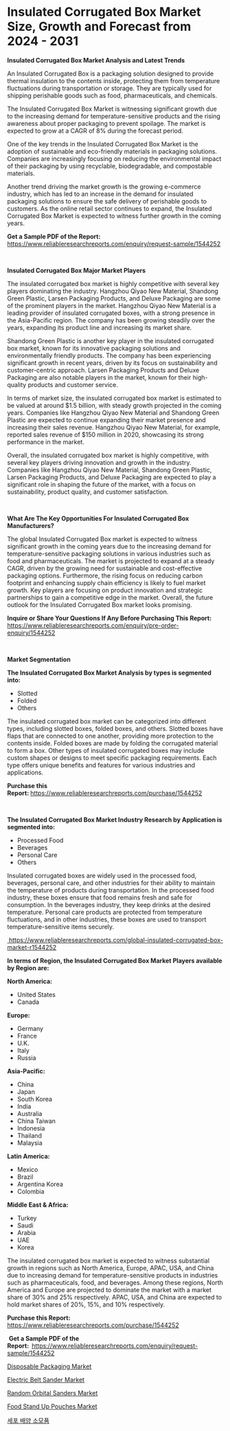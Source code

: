 <p><h1>Insulated Corrugated Box Market Size, Growth and Forecast from 2024 - 2031</h1></p><p><strong>Insulated Corrugated Box Market Analysis and Latest Trends</strong></p>
<p><p>An Insulated Corrugated Box is a packaging solution designed to provide thermal insulation to the contents inside, protecting them from temperature fluctuations during transportation or storage. They are typically used for shipping perishable goods such as food, pharmaceuticals, and chemicals.</p><p>The Insulated Corrugated Box Market is witnessing significant growth due to the increasing demand for temperature-sensitive products and the rising awareness about proper packaging to prevent spoilage. The market is expected to grow at a CAGR of 8% during the forecast period.</p><p>One of the key trends in the Insulated Corrugated Box Market is the adoption of sustainable and eco-friendly materials in packaging solutions. Companies are increasingly focusing on reducing the environmental impact of their packaging by using recyclable, biodegradable, and compostable materials.</p><p>Another trend driving the market growth is the growing e-commerce industry, which has led to an increase in the demand for insulated packaging solutions to ensure the safe delivery of perishable goods to customers. As the online retail sector continues to expand, the Insulated Corrugated Box Market is expected to witness further growth in the coming years.</p></p>
<p><strong>Get a Sample PDF of the Report:&nbsp;</strong> <a href="https://www.reliableresearchreports.com/enquiry/request-sample/1544252">https://www.reliableresearchreports.com/enquiry/request-sample/1544252</a></p>
<p>&nbsp;</p>
<p><strong>Insulated Corrugated Box Major Market Players</strong></p>
<p><p>The insulated corrugated box market is highly competitive with several key players dominating the industry. Hangzhou Qiyao New Material, Shandong Green Plastic, Larsen Packaging Products, and Deluxe Packaging are some of the prominent players in the market. Hangzhou Qiyao New Material is a leading provider of insulated corrugated boxes, with a strong presence in the Asia-Pacific region. The company has been growing steadily over the years, expanding its product line and increasing its market share.</p><p>Shandong Green Plastic is another key player in the insulated corrugated box market, known for its innovative packaging solutions and environmentally friendly products. The company has been experiencing significant growth in recent years, driven by its focus on sustainability and customer-centric approach. Larsen Packaging Products and Deluxe Packaging are also notable players in the market, known for their high-quality products and customer service.</p><p>In terms of market size, the insulated corrugated box market is estimated to be valued at around $1.5 billion, with steady growth projected in the coming years. Companies like Hangzhou Qiyao New Material and Shandong Green Plastic are expected to continue expanding their market presence and increasing their sales revenue. Hangzhou Qiyao New Material, for example, reported sales revenue of $150 million in 2020, showcasing its strong performance in the market.</p><p>Overall, the insulated corrugated box market is highly competitive, with several key players driving innovation and growth in the industry. Companies like Hangzhou Qiyao New Material, Shandong Green Plastic, Larsen Packaging Products, and Deluxe Packaging are expected to play a significant role in shaping the future of the market, with a focus on sustainability, product quality, and customer satisfaction.</p></p>
<p>&nbsp;</p>
<p><strong>What Are The Key Opportunities For Insulated Corrugated Box Manufacturers?</strong></p>
<p><p>The global Insulated Corrugated Box market is expected to witness significant growth in the coming years due to the increasing demand for temperature-sensitive packaging solutions in various industries such as food and pharmaceuticals. The market is projected to expand at a steady CAGR, driven by the growing need for sustainable and cost-effective packaging options. Furthermore, the rising focus on reducing carbon footprint and enhancing supply chain efficiency is likely to fuel market growth. Key players are focusing on product innovation and strategic partnerships to gain a competitive edge in the market. Overall, the future outlook for the Insulated Corrugated Box market looks promising.</p></p>
<p><strong>Inquire or Share Your Questions If Any Before Purchasing This Report:</strong> <a href="https://www.reliableresearchreports.com/enquiry/pre-order-enquiry/1544252">https://www.reliableresearchreports.com/enquiry/pre-order-enquiry/1544252</a></p>
<p>&nbsp;</p>
<p><strong>Market Segmentation</strong></p>
<p><strong>The Insulated Corrugated Box Market Analysis by types is segmented into:</strong></p>
<p><ul><li>Slotted</li><li>Folded</li><li>Others</li></ul></p>
<p><p>The insulated corrugated box market can be categorized into different types, including slotted boxes, folded boxes, and others. Slotted boxes have flaps that are connected to one another, providing more protection to the contents inside. Folded boxes are made by folding the corrugated material to form a box. Other types of insulated corrugated boxes may include custom shapes or designs to meet specific packaging requirements. Each type offers unique benefits and features for various industries and applications.</p></p>
<p><strong>Purchase this Report:&nbsp;</strong><a href="https://www.reliableresearchreports.com/purchase/1544252">https://www.reliableresearchreports.com/purchase/1544252</a></p>
<p>&nbsp;</p>
<p><strong>The Insulated Corrugated Box Market Industry Research by Application is segmented into:</strong></p>
<p><ul><li>Processed Food</li><li>Beverages</li><li>Personal Care</li><li>Others</li></ul></p>
<p><p>Insulated corrugated boxes are widely used in the processed food, beverages, personal care, and other industries for their ability to maintain the temperature of products during transportation. In the processed food industry, these boxes ensure that food remains fresh and safe for consumption. In the beverages industry, they keep drinks at the desired temperature. Personal care products are protected from temperature fluctuations, and in other industries, these boxes are used to transport temperature-sensitive items securely.</p></p>
<p><a href="https://www.reliableresearchreports.com/global-insulated-corrugated-box-market-r1544252">&nbsp;https://www.reliableresearchreports.com/global-insulated-corrugated-box-market-r1544252</a></p>
<p><strong>In terms of Region, the Insulated Corrugated Box Market Players available by Region are:</strong></p>
<p>
    <p> <strong> North America: </strong>
        <ul>
            <li>United States</li>
            <li>Canada</li>
        </ul>
        </p> 
    <p> <strong> Europe: </strong>
        <ul>
            <li>Germany</li>
            <li>France</li>
            <li>U.K.</li>
            <li>Italy</li>
            <li>Russia</li>
        </ul>
        </p> 
    <p> <strong> Asia-Pacific: </strong>
        <ul>
            <li>China</li>
            <li>Japan</li>
            <li>South Korea</li>
            <li>India</li>
            <li>Australia</li>
            <li>China Taiwan</li>
            <li>Indonesia</li>
            <li>Thailand</li>
            <li>Malaysia</li>
        </ul>
        </p> 
    <p> <strong> Latin America: </strong>
        <ul>
            <li>Mexico</li>
            <li>Brazil</li>
            <li>Argentina Korea</li>
            <li>Colombia</li>
        </ul>
        </p> 
    <p> <strong> Middle East & Africa: </strong>
        <ul>
            <li>Turkey</li>
            <li>Saudi</li>
            <li>Arabia</li>
            <li>UAE</li>
            <li>Korea</li>
        </ul>
    </p>
    </p>
<p><p>The insulated corrugated box market is expected to witness substantial growth in regions such as North America, Europe, APAC, USA, and China due to increasing demand for temperature-sensitive products in industries such as pharmaceuticals, food, and beverages. Among these regions, North America and Europe are projected to dominate the market with a market share of 30% and 25% respectively. APAC, USA, and China are expected to hold market shares of 20%, 15%, and 10% respectively.</p></p>
<p><strong>Purchase this Report: </strong><a href="https://www.reliableresearchreports.com/purchase/1544252">https://www.reliableresearchreports.com/purchase/1544252</a></p>
<p>&nbsp;<strong>Get a Sample PDF of the Report:&nbsp;&nbsp;</strong><a href="https://www.reliableresearchreports.com/enquiry/request-sample/1544252">https://www.reliableresearchreports.com/enquiry/request-sample/1544252</a></p>
<p><strong></strong></p>
<p><p><a href="https://github.com/Airanohannonzb68e5pb53oc1/Market-Research-Report-List-2/blob/main/disposable-packaging-market.md">Disposable Packaging Market</a></p><p><a href="https://www.linkedin.com/pulse/electric-belt-sander-market-exploring-share-trends-future-sjtkc">Electric Belt Sander Market</a></p><p><a href="https://www.linkedin.com/pulse/random-orbital-sanders-market-competitive-analysis-trends-tutnc">Random Orbital Sanders Market</a></p><p><a href="https://github.com/fiixsa/Market-Research-Report-List-2/blob/main/food-stand-up-pouches-market.md">Food Stand Up Pouches Market</a></p><p><a href="https://github.com/khytkeqagplkzqvh/Market-Research-Report-List-2/blob/main/324232355706.md">세포 배양 소모품</a></p></p>